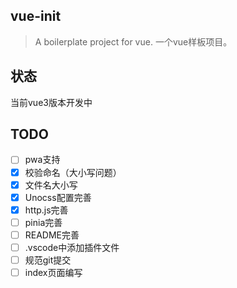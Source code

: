 ## vue-init

> A boilerplate project for vue. 一个vue样板项目。

## 状态

当前vue3版本开发中

## TODO

- [ ] pwa支持
- [x] 校验命名（大小写问题）
- [x] 文件名大小写
- [x] Unocss配置完善
- [x] http.js完善
- [ ] pinia完善
- [ ] README完善
- [ ] .vscode中添加插件文件
- [ ] 规范git提交
- [ ] index页面编写